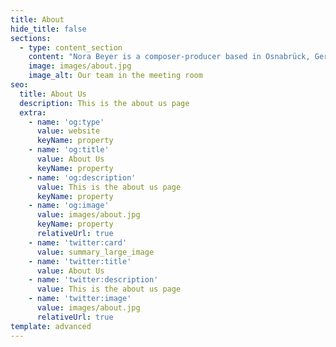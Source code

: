 ```yaml
---
title: About
hide_title: false
sections:
  - type: content_section
    content: "Nora Beyer is a composer-producer based in Osnabrück, Germany, who specializes in instrumental music and original film scores.\_\n\nAfter taking up the drums at age 11, Nora Beyer played percussive instruments from timpani to marimba in youth philharmonic orchestras. Influenced by classical orchestrations for film, such as those of Alexandre Desplat and Jóhann Jóhannsson, she set about producing instrumental scores in her adolescence but has since also drawn inspiration from synthesizer sounds and ambient soundscapes (Trent Reznor, Sufjan Stevens, Vangelis, Lorn, Mica Levi).\_\n\nIn 2021, Nora Beyer was invited for an artist residency in the Netherlands by Popfabryk and New Noardic Wave. Her latest works are set to be presented at Leeuwarden Urban Night Adventure 2022 and the European Media Art Festival 2022. Her understanding of movie production and emotional storytelling also led her to become a member of the jury for the International Film Festival Osnabrück in 2021.\_\n\nFor licensing & collaborations, reach out to <hello@nora-beyer.de>. Most collaborations concern original film scores, but other kinds of projects will also be considered.\n"
    image: images/about.jpg
    image_alt: Our team in the meeting room
seo:
  title: About Us
  description: This is the about us page
  extra:
    - name: 'og:type'
      value: website
      keyName: property
    - name: 'og:title'
      value: About Us
      keyName: property
    - name: 'og:description'
      value: This is the about us page
      keyName: property
    - name: 'og:image'
      value: images/about.jpg
      keyName: property
      relativeUrl: true
    - name: 'twitter:card'
      value: summary_large_image
    - name: 'twitter:title'
      value: About Us
    - name: 'twitter:description'
      value: This is the about us page
    - name: 'twitter:image'
      value: images/about.jpg
      relativeUrl: true
template: advanced
---
```

